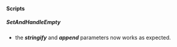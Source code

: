 
#### Scripts
##### SetAndHandleEmpty
- the ***stringify*** and ***append*** parameters now works as expected.
